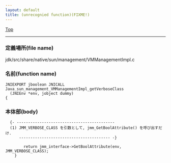 ```yaml
---
layout: default
title: (unrecognied function)(FIXME!)
---
```

[Top](../index.html)

--- 
### 定義場所(file name)
jdk/src/share/native/sun/management/VMManagementImpl.c

### 名前(function name)
```
JNIEXPORT jboolean JNICALL
Java_sun_management_VMManagementImpl_getVerboseClass
  (JNIEnv *env, jobject dummy)
{
```

### 本体部(body)
```
  {- -------------------------------------------
  (1) JMM_VERBOSE_CLASS を引数として, jmm_GetBoolAttribute() を呼び出すだけ.
      ---------------------------------------- -}

	    return jmm_interface->GetBoolAttribute(env, JMM_VERBOSE_CLASS);
	}
	
```


